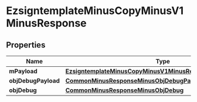 
# EzsigntemplateMinusCopyMinusV1MinusResponse

## Properties
Name | Type | Description | Notes
------------ | ------------- | ------------- | -------------
**mPayload** | [**EzsigntemplateMinusCopyMinusV1MinusResponseMinusMPayload**](EzsigntemplateMinusCopyMinusV1MinusResponseMinusMPayload.md) |  | 
**objDebugPayload** | [**CommonMinusResponseMinusObjDebugPayload**](CommonMinusResponseMinusObjDebugPayload.md) |  |  [optional]
**objDebug** | [**CommonMinusResponseMinusObjDebug**](CommonMinusResponseMinusObjDebug.md) |  |  [optional]



